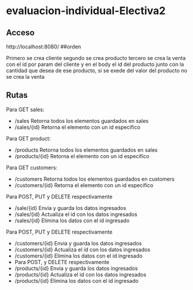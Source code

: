 # evaluacion-individual-Electiva2
## Acceso

http://localhost:8080/
##orden

Primero se crea cliente
segundo se crea producto
tercero se crea la venta con el id por param del cliente y en el body el id del producto
junto con la cantidad que desea de ese producto, si se exede del valor del producto
no se crea la venta





## Rutas
Para GET sales:
- /sales Retorna todos los elementos guardados en sales
- /sales/{id} Retorna el elemento con un id especifico

Para GET product:
- /products Retorna todos los elementos guardados en sales
- /products/{id} Retorna el elemento con un id especifico

Para GET customers:
- /customers Retorna todos los elementos guardados en customers
- /customers/{id} Retorna el elemento con un id especifico

Para POST, PUT y DELETE respectivamente
- /sale/{id} Envia y guarda los datos ingresados
- /sales/{id} Actualiza el id con los datos ingresados
- /sales/{id} Elimina los datos con el id ingresado


Para POST, PUT y DELETE respectivamente
- /customers/{id} Envia y guarda los datos ingresados
- /customers/{id} Actualiza el id con los datos ingresados
- /customers/{id} Elimina los datos con el id ingresado
- 
  Para POST, y DELETE respectivamente
- /products/{id} Envia y guarda los datos ingresados
- /products/{id} Actualiza el id con los datos ingresados
- /products/{id} Elimina los datos con el id ingresado